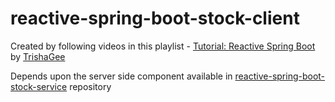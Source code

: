 # reactive-spring-boot-stock-client
Created by following videos in this playlist - [Tutorial: Reactive Spring Boot](https://www.youtube.com/playlist?list=PLPZy-hmwOdEVlrB4r1XF5GDQnaCQpiaa9) by [TrishaGee](https://github.com/trishagee)

Depends upon the server side component available in [reactive-spring-boot-stock-service](https://github.com/prafullkotecha/reactive-spring-boot-stock-service) repository
